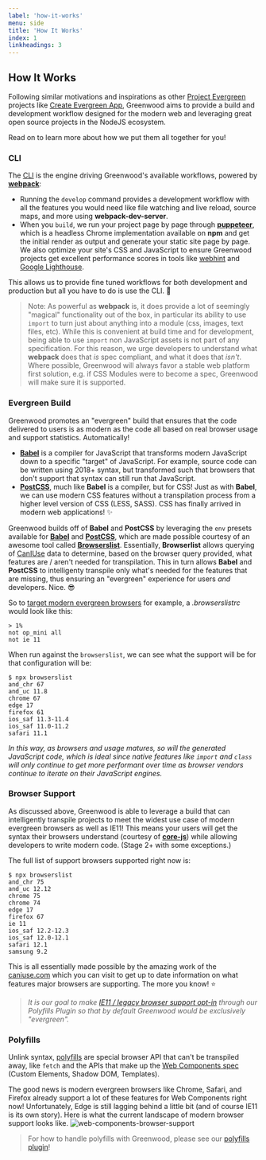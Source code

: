 ```yaml
---
label: 'how-it-works'
menu: side
title: 'How It Works'
index: 1
linkheadings: 3
---
```


## How It Works
Following similar motivations and inspirations as other [Project Evergreen](https://github.com/ProjectEvergreen/) projects like [Create Evergreen App](https://github.com/ProjectEvergreen/create-evergreen-app), Greenwood aims to provide a build and development workflow designed for the modern web and leveraging great open source projects in the NodeJS ecosystem.

Read on to learn more about how we put them all together for you!

### CLI
The [CLI](/docs/) is the engine driving Greenwood's available workflows, powered by [**webpack**](https://webpack.js.org/):
- Running the `develop` command provides a development workflow with all the features you would need like file watching and live reload, source maps, and more using **webpack-dev-server**.
- When you `build`, we run your project page by page through [**puppeteer**](https://github.com/GoogleChrome/puppeteer), which is a headless Chrome implementation available on **npm** and get the initial render as output and generate your static site page by page.  We also optimize your site's CSS and JavaScript to ensure Greenwood projects get excellent performance scores in tools like [webhint](https://webhint.io/) and [Google Lighthouse](https://developers.google.com/web/tools/lighthouse/).

This allows us to provide fine tuned workflows for both development and production but all you have to do is use the CLI.  💯

> Note: As powerful as **webpack** is, it does provide a lot of seemingly "magical" functionality out of the box, in particular its ability to use `import` to turn just about anything into a module (css, images, text files, etc).  While this is convenient at build time and for development, being able to use `import` non JavaScript assets is not part of any specification.  For this reason, we urge developers to understand what **webpack** does that _is_ spec compliant, and what it does that _isn't_.  Where possible, Greenwood will always favor a stable web platform first solution, e.g. if CSS Modules were to become a spec, Greenwood will make sure it is supported.

### Evergreen Build
Greenwood promotes an "evergreen" build that ensures that the code delivered to users is as modern as the code all based on real browser usage and support statistics.  Automatically!

- [**Babel**](https://babeljs.io/) is a compiler for JavaScript that transforms modern JavaScript down to a specific "target" of JavaScript.  For example, source code can be written using 2018+ syntax, but transformed such that browsers that don't support that syntax can still run that JavaScript.
- [**PostCSS**](https://postcss.org/), much like **Babel** is a compiler, but for CSS!  Just as with **Babel**, we can use modern CSS features without a transpilation process from a higher level version of CSS (LESS, SASS).  CSS has finally arrived in modern web applications! ✨

Greenwood builds off of **Babel** and **PostCSS** by leveraging the `env` presets available for [**Babel**](https://babeljs.io/docs/en/babel-preset-env) and [**PostCSS**](https://preset-env.cssdb.org/), which are made possible courtesy of an awesome tool called [**Browserslist**](https://github.com/browserslist/browserslist).  Essentially, **Browserlist** allows querying of [CanIUse](https://caniuse.com/) data to determine, based on the browser query provided, what features are / aren't needed for transpilation.  This in turn allows **Babel** and **PostCSS** to intelligenty transpile only what's needed for the features that are missing, thus ensuring an "evergreen" experience for users _and_ developers.  Nice. 😎

So to [target modern evergreen browsers](https://github.com/babel/babel/issues/7789) for example, a _.browserslistrc_ would look like this:
```render shell
> 1%
not op_mini all
not ie 11
```

When run against the `browserslist`, we can see what the support will be for that configuration will be:
```render shell
$ npx browserslist
and_chr 67
and_uc 11.8
chrome 67
edge 17
firefox 61
ios_saf 11.3-11.4
ios_saf 11.0-11.2
safari 11.1
```

_In this way, as browsers and usage matures, so will the generated JavaScript code, which is ideal since native features like `import` and `class` will only continue to get more performant over time as browser vendors continue to iterate on their JavaScript engines._


### Browser Support
As discussed above, Greenwood is able to leverage a build that can intelligently transpile projects to meet the widest use case of modern evergreen browsers as well as IE11!  This means your users will get the syntax their browsers understand (courtesy of [**core-js**](https://babeljs.io/docs/en/babel-preset-env#corejs)) while allowing developers to write modern code.  (Stage 2+ with some exceptions.)

The full list of support browsers supported right now is:
```render shell
$ npx browserslist
and_chr 75
and_uc 12.12
chrome 75
chrome 74
edge 17
firefox 67
ie 11
ios_saf 12.2-12.3
ios_saf 12.0-12.1
safari 12.1
samsung 9.2
```

This is all essentially made possible by the amazing work of the [caniuse.com](https://caniuse.com/) which you can visit to get up to date information on what features major browsers are supporting.  The more you know! ⭐

> _It is our goal to make [IE11 / legacy browser support opt-in](https://github.com/ProjectEvergreen/greenwood/issues/224) through our Polyfills Plugin so that by default Greenwood would be exclusively "evergreen"._

### Polyfills
Unlink syntax, [polyfills](https://developer.mozilla.org/en-US/docs/Glossary/Polyfill) are special browser API that can't be transpiled away, like `fetch` and the APIs that make up the [Web Components spec](https://www.webcomponents.org/introduction) (Custom Elements, Shadow DOM, Templates).

The good news is modern evergreen browsers like Chrome, Safari, and Firefox already support a lot of these features for Web Components right now!  Unfortunately, Edge is still lagging behind a little bit (and of course IE11 is its own story).  Here is what the current landscape of modern browser support looks like.
![web-components-browser-support](/assets/web-components-browser-support.png)

> For how to handle polyfills with Greenwood, please see our [polyfills plugin](https://github.com/ProjectEvergreen/greenwood/tree/master/packages/plugin-polyfills)!
